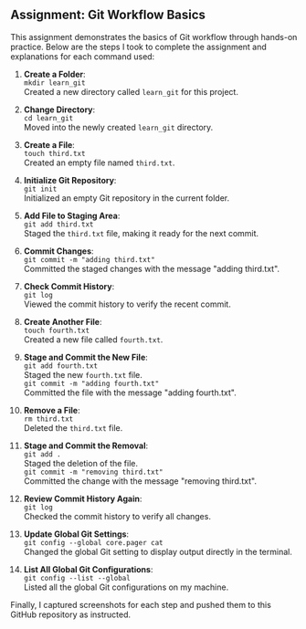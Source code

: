 ## Assignment: Git Workflow Basics

This assignment demonstrates the basics of Git workflow through hands-on practice. Below are the steps I took to complete the assignment and explanations for each command used:

1. **Create a Folder**:  
   `mkdir learn_git`  
   Created a new directory called `learn_git` for this project.

2. **Change Directory**:  
   `cd learn_git`  
   Moved into the newly created `learn_git` directory.

3. **Create a File**:  
   `touch third.txt`  
   Created an empty file named `third.txt`.

4. **Initialize Git Repository**:  
   `git init`  
   Initialized an empty Git repository in the current folder.

5. **Add File to Staging Area**:  
   `git add third.txt`  
   Staged the `third.txt` file, making it ready for the next commit.

6. **Commit Changes**:  
   `git commit -m "adding third.txt"`  
   Committed the staged changes with the message "adding third.txt".

7. **Check Commit History**:  
   `git log`  
   Viewed the commit history to verify the recent commit.

8. **Create Another File**:  
   `touch fourth.txt`  
   Created a new file called `fourth.txt`.

9. **Stage and Commit the New File**:  
   `git add fourth.txt`  
   Staged the new `fourth.txt` file.  
   `git commit -m "adding fourth.txt"`  
   Committed the file with the message "adding fourth.txt".

10. **Remove a File**:  
    `rm third.txt`  
    Deleted the `third.txt` file.

11. **Stage and Commit the Removal**:  
    `git add .`  
    Staged the deletion of the file.  
    `git commit -m "removing third.txt"`  
    Committed the change with the message "removing third.txt".

12. **Review Commit History Again**:  
    `git log`  
    Checked the commit history to verify all changes.

13. **Update Global Git Settings**:  
    `git config --global core.pager cat`  
    Changed the global Git setting to display output directly in the terminal.

14. **List All Global Git Configurations**:  
    `git config --list --global`  
    Listed all the global Git configurations on my machine.

Finally, I captured screenshots for each step and pushed them to this GitHub repository as instructed.
